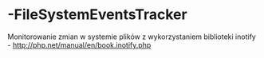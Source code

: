 # -FileSystemEventsTracker
Monitorowanie zmian w systemie plików z wykorzystaniem biblioteki inotify - http://php.net/manual/en/book.inotify.php
